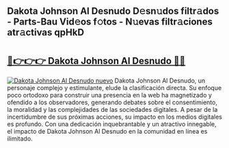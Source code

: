 ## Dakota Johnson Al Desnudo D𝚎sn𝚞dos filtr𝚊dos - Parts-Bau Vid𝚎os f𝚘tos - N𝚞evas filtr𝚊ciones atr𝚊ctivas qpHkD

# <h2><a href="http://mb4tutx.tromn.icu/?c=Dakota+Johnson+Al+Desnudo">🔗👉👉👉 Dakota Johnson Al Desnudo 🔗🔗</a></h2>

[![Dakota Johnson Al Desnudo nuevo](https://i.imgur.com/pEAQMta.gif)](http://mb4tutx.tromn.icu/?c=Dakota+Johnson+Al+Desnudo)
Dakota Johnson Al Desnudo, un personaje complejo y estimulante, elude la clasificación directa. Su enfoque poco ortodoxo para construir una presencia en la web ha magnetizado y ofendido a los observadores, generando debates sobre el consentimiento, la moralidad y las complejidades de las sociedades digitales. A pesar de la incertidumbre de sus próximas acciones, su impacto en los medios digitales es profundo. Con una dedicación inquebrantable y un atractivo innegable, el impacto de Dakota Johnson Al Desnudo en la comunidad en línea es ilimitado.
